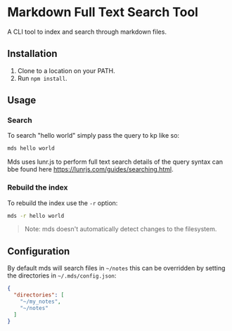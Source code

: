 # Markdown Full Text Search Tool

A CLI tool to index and search through markdown files.

## Installation

1. Clone to a location on your PATH.
2. Run `npm install`.

## Usage

### Search

To search "hello world" simply pass the query to kp like so:

```bash
mds hello world
```

Mds uses lunr.js to perform full text search details of the query syntax can bbe found here https://lunrjs.com/guides/searching.html.

### Rebuild the index

To rebuild the index use the `-r` option:

```bash
mds -r hello world
```

> Note: mds doesn't automatically detect changes to the filesystem.

## Configuration

By default mds will search files in `~/notes` this can be overridden by setting the directories in `~/.mds/config.json`:

```json
{
  "directories": [
    "~/my_notes",
    "~/notes"
  ]
}
```

